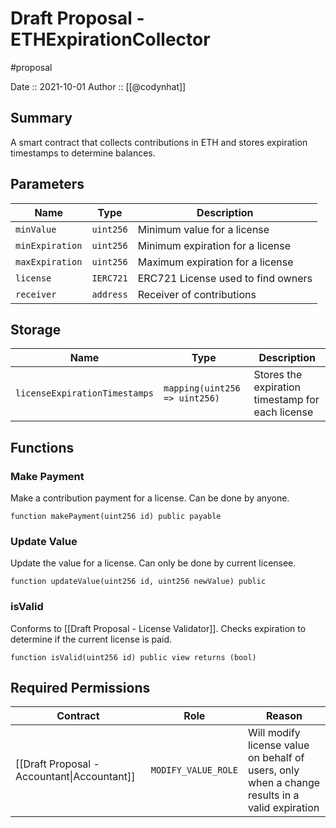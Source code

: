 # Draft Proposal - ETHExpirationCollector
#proposal

Date :: 2021-10-01
Author :: [[@codynhat]]

## Summary
A smart contract that collects contributions in ETH and stores expiration timestamps to determine balances.

## Parameters
| Name            | Type      | Description                        |
| --------------- | --------- | ---------------------------------- |
| `minValue`      | `uint256` | Minimum value for a license        |
| `minExpiration` | `uint256` | Minimum expiration for a license   |
| `maxExpiration` | `uint256` | Maximum expiration for a license   |
| `license`       | `IERC721` | ERC721 License used to find owners |
| `receiver`      | `address` | Receiver of contributions          |

## Storage
| Name                          | Type                          | Description                                      |
| ----------------------------- | ----------------------------- | ------------------------------------------------ |
| `licenseExpirationTimestamps` | `mapping(uint256 => uint256)` | Stores the expiration timestamp for each license |

## Functions

### Make Payment
Make a contribution payment for a license. Can be done by anyone.

```
function makePayment(uint256 id) public payable
```

### Update Value
Update the value for a license. Can only be done by current licensee.

```
function updateValue(uint256 id, uint256 newValue) public
```

### isValid
Conforms to [[Draft Proposal - License Validator]]. Checks expiration to determine if the current license is paid.

```
function isValid(uint256 id) public view returns (bool)
```

## Required Permissions
| Contract                                    | Role                | Reason |
| ------------------------------------------- | ------------------- | ------ |
| [[Draft Proposal - Accountant\|Accountant]] | `MODIFY_VALUE_ROLE` | Will modify license value on behalf of users, only when a change results in a valid expiration       |
